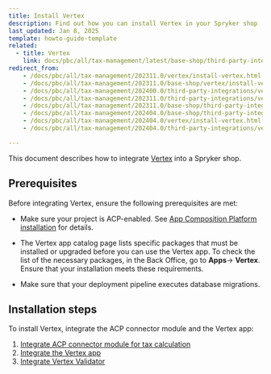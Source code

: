 ```yaml
---
title: Install Vertex
description: Find out how you can install Vertex in your Spryker shop
last_updated: Jan 8, 2025
template: howto-guide-template
related:
  - title: Vertex
    link: docs/pbc/all/tax-management/latest/base-shop/third-party-integrations/vertex/vertex.html
redirect_from:
    - /docs/pbc/all/tax-management/202311.0/vertex/install-vertex.html
    - /docs/pbc/all/tax-management/202311.0/base-shop/vertex/install-vertex.html
    - /docs/pbc/all/tax-management/202400.0/third-party-integrations/vertex/install-vertex.html
    - /docs/pbc/all/tax-management/202311.0/third-party-integrations/vertex/install-vertex.html
    - /docs/pbc/all/tax-management/202311.0/base-shop/third-party-integrations/vertex/install-vertex.html
    - /docs/pbc/all/tax-management/202404.0/base-shop/third-party-integrations/vertex/install-vertex.html
    - /docs/pbc/all/tax-management/202404.0/vertex/install-vertex.html
    - /docs/pbc/all/tax-management/202404.0/third-party-integrations/vertex/install-vertex.html

---
```

This document describes how to integrate [Vertex](/docs/pbc/all/tax-management/{{page.version}}/base-shop/third-party-integrations/vertex/vertex.html) into a Spryker shop.

## Prerequisites

Before integrating Vertex, ensure the following prerequisites are met:

- Make sure your project is ACP-enabled. See [App Composition Platform installation](/docs/acp/user/app-composition-platform-installation.html) for details.

- The Vertex app catalog page lists specific packages that must be installed or upgraded before you can use the Vertex app. To check the list of the necessary packages, in the Back Office, go to **Apps**-> **Vertex**.
Ensure that your installation meets these requirements.

- Make sure that your deployment pipeline executes database migrations.

## Installation steps

To install Vertex, integrate the ACP connector module and the Vertex app:

1. [Integrate ACP connector module for tax calculation](/docs/pbc/all/tax-management/{{page.version}}/base-shop/third-party-integrations/vertex/install-vertex/integrate-the-acp-connector-module-for-tax-calculation.html)
2. [Integrate the Vertex app](/docs/pbc/all/tax-management/{{page.version}}/base-shop/third-party-integrations/vertex/install-vertex/integrate-the-vertex-app.html)
3. [Integrate Vertex Validator](/docs/pbc/all/tax-management/{{page.version}}/base-shop/third-party-integrations/vertex/install-vertex/integrate-vertex-validator.html)
